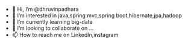 - 👋 Hi, I’m @dhruvinpadhara
- 👀 I’m interested in java,spring mvc,spring boot,hibernate,jpa,hadoop
- 🌱 I’m currently learning big-data
- 💞️ I’m looking to collaborate on ...
- 📫 How to reach me on LinkedIn,instagram

<!---
dhruvinpadhara/dhruvinpadhara is a ✨ special ✨ repository because its `README.md` (this file) appears on your GitHub profile.
You can click the Preview link to take a look at your changes.
--->
